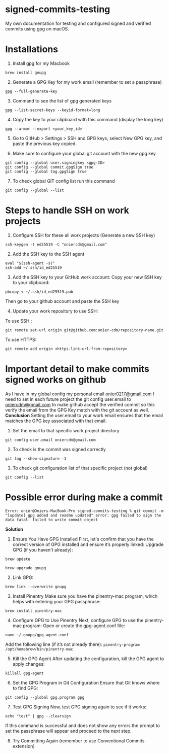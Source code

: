 # signed-commits-testing

My own documentation for testing and configured signed and verified commits using gpg on macOS.

# Installations

1. Install gpg for my Macbook

```
brew install gnupg
```

2. Generate a GPG Key for my work email (remember to set a passphrase)

```
gpg --full-generate-key
```

3. Command to see the list of gpg generated keys

```
gpg --list-secret-keys --keyid-format=long
```

4. Copy the key to your clipboard with this command (display the long key)

```
gpg --armor --export <your_key_id>
```

5. Go to GitHub > Settings > SSH and GPG keys, select New GPG key, and paste the previous key copied.

6. Make sure to configure your global git account with the new gpg key

```
git config --global user.signingkey <gpg-ID>
git config --global commit.gpgSign true
git config --global tag.gpgSign true
```

7. To check global GIT config list run this command

```
git config --global --list
```

# Steps to handle SSH on work projects

1. Configure SSH for these all work projects (Generate a new SSH key)

```
ssh-keygen -t ed25519 -C "oniercdm@gmail.com"
```

2. Add the SSH key to the SSH agent

```
eval "$(ssh-agent -s)"
ssh-add ~/.ssh/id_ed25519
```

3. Add the SSH key to your GitHub work account: Copy your new SSH key to your clipboard:

```
pbcopy < ~/.ssh/id_ed25519.pub
```

Then go to your github account and paste the SSH key

4. Update your work repository to use SSH:

To use SSH :

```
git remote set-url origin git@github.com:onier-cdm/repository-name.git
```

To use HTTPS:

```
git remote add origin <https-link-url-from-repository>
```

# Important detail to make commits signed works on github

As I have in my global config my personal email onier0217@gmail.com I need to set in each future project the git config user.email to oniercdm@gmail.com to make github accept the verified commit so this verify the email from the GPG Key match with the git account as well.
**Conclusion** Setting the user.email to your work email ensures that the email matches the GPG key associated with that email.

1. Set the email to that specific work project directory

```
git config user.email oniercdm@gmail.com
```

2. To check is the commit was signed correctly

```
git log --show-signature -1
```

3. To check git configuration list of that specific project (not global)

```
git config --list
```

# Possible error during make a commit

`Error: onier@Oniers-MacBook-Pro signed-commits-testing % git commit -m "[update] gpg added and readme updated"
error: gpg failed to sign the data
fatal: failed to write commit object`

**Solution**

1. Ensure You Have GPG Installed
   First, let's confirm that you have the correct version of GPG installed and ensure it’s properly linked:
   Upgrade GPG (if you haven't already):

```
brew update
```

```
brew upgrade gnupg
```

2. Link GPG:

```
brew link --overwrite gnupg
```

3. Install Pinentry
   Make sure you have the pinentry-mac program, which helps with entering your GPG passphrase:

```
brew install pinentry-mac
```

4. Configure GPG to Use Pinentry
   Next, configure GPG to use the pinentry-mac program:
   Open or create the gpg-agent.conf file:

```
nano ~/.gnupg/gpg-agent.conf
```

Add the following line (if it’s not already there):
`pinentry-program /opt/homebrew/bin/pinentry-mac`

5. Kill the GPG Agent
   After updating the configuration, kill the GPG agent to apply changes:

```
killall gpg-agent
```

6. Set the GPG Program in Git Configuration
   Ensure that Git knows where to find GPG:

```
git config --global gpg.program gpg
```

7. Test GPG Signing
   Now, test GPG signing again to see if it works:

```
echo "test" | gpg --clearsign
```

If this command is successful and does not show any errors the prompt to set the passphrase will appear and proceed to the next step.

8. Try Committing Again (remember to use Conventional Commits extension)
